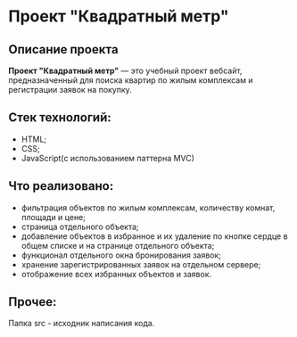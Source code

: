 # Проект "Квадратный метр"
## Описание проекта
**Проект "Квадратный метр"** — это учебный проект вебсайт, предназначенный для поиска квартир по жилым комплексам и регистрации заявок на покупку.
## Стек технологий:
- HTML;
- CSS;
- JavaScript(с использованием паттерна MVC)
## Что реализовано:
- фильтрация объектов по жилым комплексам, количеству комнат, площади и цене;
- страница отдельного объекта;
- добавление объектов в избранное и их удаление по кнопке сердце в общем списке и на странице отдельного объекта;
- функционал отдельного окна бронирования заявок;
- хранение зарегистрированных заявок на отдельном сервере;
- отображение всех избранных объектов и заявок.
## Прочее:
Папка src - исходник написания кода.


